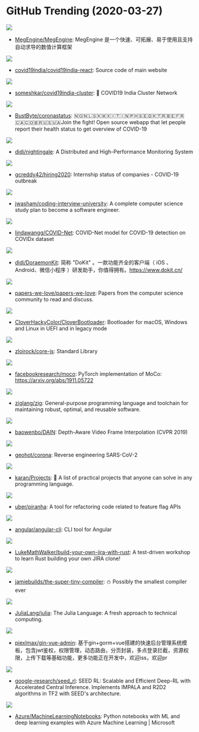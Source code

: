 # GitHub Trending (2020-03-27)

![](https://img.shields.io/badge/C%2B%2B-New%20559-green?style=flat-square&logo=appveyor)
- [MegEngine/MegEngine](https://github.com/MegEngine/MegEngine): MegEngine 是一个快速、可拓展、易于使用且支持自动求导的数值计算框架

![](https://img.shields.io/badge/JavaScript-New%2085-green?style=flat-square&logo=appveyor)
- [covid19india/covid19india-react](https://github.com/covid19india/covid19india-react): Source code of main website

![](https://img.shields.io/badge/JavaScript-New%20190-green?style=flat-square&logo=appveyor)
- [someshkar/covid19india-cluster](https://github.com/someshkar/covid19india-cluster): 🔬 COVID19 India Cluster Network

![](https://img.shields.io/badge/HTML-New%2026-green?style=flat-square&logo=appveyor)
- [BustByte/coronastatus](https://github.com/BustByte/coronastatus): 🇳🇴🇳🇱🇸🇰🇲🇽🇮🇹🇮🇳🇵🇭🇸🇪🇩🇰🇹🇷🇧🇪🇫🇷🇨🇦🇨🇴🇧🇷🇺🇸🇺🇦Join the fight! Open source webapp that let people report their health status to get overview of COVID-19

![](https://img.shields.io/badge/Go-New%20180-green?style=flat-square&logo=appveyor)
- [didi/nightingale](https://github.com/didi/nightingale): A Distributed and High-Performance Monitoring System

![](https://img.shields.io/badge/none-New%20100-green?style=flat-square&logo=appveyor)
- [gcreddy42/hiring2020](https://github.com/gcreddy42/hiring2020): Internship status of companies - COVID-19 outbreak

![](https://img.shields.io/badge/none-New%20529-green?style=flat-square&logo=appveyor)
- [jwasham/coding-interview-university](https://github.com/jwasham/coding-interview-university): A complete computer science study plan to become a software engineer.

![](https://img.shields.io/badge/Jupyter%20Notebook-New%2043-green?style=flat-square&logo=appveyor)
- [lindawangg/COVID-Net](https://github.com/lindawangg/COVID-Net): COVID-Net model for COVID-19 detection on COVIDx dataset

![](https://img.shields.io/badge/Java-New%2090-green?style=flat-square&logo=appveyor)
- [didi/DoraemonKit](https://github.com/didi/DoraemonKit): 简称 "DoKit" 。一款功能齐全的客户端（ iOS 、Android、微信小程序 ）研发助手，你值得拥有。https://www.dokit.cn/

![](https://img.shields.io/badge/none-New%20150-green?style=flat-square&logo=appveyor)
- [papers-we-love/papers-we-love](https://github.com/papers-we-love/papers-we-love): Papers from the computer science community to read and discuss.

![](https://img.shields.io/badge/C-New%2044-green?style=flat-square&logo=appveyor)
- [CloverHackyColor/CloverBootloader](https://github.com/CloverHackyColor/CloverBootloader): Bootloader for macOS, Windows and Linux in UEFI and in legacy mode

![](https://img.shields.io/badge/JavaScript-New%2048-green?style=flat-square&logo=appveyor)
- [zloirock/core-js](https://github.com/zloirock/core-js): Standard Library

![](https://img.shields.io/badge/Python-New%20138-green?style=flat-square&logo=appveyor)
- [facebookresearch/moco](https://github.com/facebookresearch/moco): PyTorch implementation of MoCo: https://arxiv.org/abs/1911.05722

![](https://img.shields.io/badge/Zig-New%2063-green?style=flat-square&logo=appveyor)
- [ziglang/zig](https://github.com/ziglang/zig): General-purpose programming language and toolchain for maintaining robust, optimal, and reusable software.

![](https://img.shields.io/badge/Python-New%2031-green?style=flat-square&logo=appveyor)
- [baowenbo/DAIN](https://github.com/baowenbo/DAIN): Depth-Aware Video Frame Interpolation (CVPR 2019)

![](https://img.shields.io/badge/Python-New%2091-green?style=flat-square&logo=appveyor)
- [geohot/corona](https://github.com/geohot/corona): Reverse engineering SARS-CoV-2

![](https://img.shields.io/badge/none-New%20114-green?style=flat-square&logo=appveyor)
- [karan/Projects](https://github.com/karan/Projects): 📃 A list of practical projects that anyone can solve in any programming language.

![](https://img.shields.io/badge/Java-New%2058-green?style=flat-square&logo=appveyor)
- [uber/piranha](https://github.com/uber/piranha): A tool for refactoring code related to feature flag APIs

![](https://img.shields.io/badge/TypeScript-New%2011-green?style=flat-square&logo=appveyor)
- [angular/angular-cli](https://github.com/angular/angular-cli): CLI tool for Angular

![](https://img.shields.io/badge/Rust-New%2063-green?style=flat-square&logo=appveyor)
- [LukeMathWalker/build-your-own-jira-with-rust](https://github.com/LukeMathWalker/build-your-own-jira-with-rust): A test-driven workshop to learn Rust building your own JIRA clone!

![](https://img.shields.io/badge/JavaScript-New%2070-green?style=flat-square&logo=appveyor)
- [jamiebuilds/the-super-tiny-compiler](https://github.com/jamiebuilds/the-super-tiny-compiler): ⛄️ Possibly the smallest compiler ever

![](https://img.shields.io/badge/Julia-New%2037-green?style=flat-square&logo=appveyor)
- [JuliaLang/julia](https://github.com/JuliaLang/julia): The Julia Language: A fresh approach to technical computing.

![](https://img.shields.io/badge/Go-New%2048-green?style=flat-square&logo=appveyor)
- [piexlmax/gin-vue-admin](https://github.com/piexlmax/gin-vue-admin): 基于gin+gorm+vue搭建的快速后台管理系统模板，包含jwt鉴权，权限管理，动态路由，分页封装，多点登录拦截，资源权限，上传下载等基础功能，更多功能正在开发中，欢迎iss，欢迎pr

![](https://img.shields.io/badge/Python-New%2028-green?style=flat-square&logo=appveyor)
- [google-research/seed_rl](https://github.com/google-research/seed_rl): SEED RL: Scalable and Efficient Deep-RL with Accelerated Central Inference. Implements IMPALA and R2D2 algorithms in TF2 with SEED's architecture.

![](https://img.shields.io/badge/Jupyter%20Notebook-New%2024-green?style=flat-square&logo=appveyor)
- [Azure/MachineLearningNotebooks](https://github.com/Azure/MachineLearningNotebooks): Python notebooks with ML and deep learning examples with Azure Machine Learning | Microsoft

